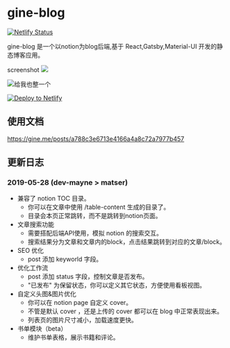 # gine-blog

[![Netlify Status](https://api.netlify.com/api/v1/badges/c9191dcb-f9c1-4b8c-8ec7-fbca94456c84/deploy-status)](https://app.netlify.com/sites/gine/deploys)

gine-blog 是一个以notion为blog后端,基于 React,Gatsby,Material-UI 开发的静态博客应用。

screenshot
![](https://www.notion.so/image/https%3A%2F%2Fs3-us-west-2.amazonaws.com%2Fsecure.notion-static.com%2F56495b11-eb1f-43b2-bef9-9a84c9822251%2Fs3.png?width=3840)


![给我也整一个](https://www.notion.so/image/https%3A%2F%2Fs3-us-west-2.amazonaws.com%2Fsecure.notion-static.com%2F4ba891b7-e685-40fa-89ee-0b8dd206b8a9%2Fnse-1761695606568594205-852524620.jpg?width=150)

<a href="https://app.netlify.com/start/deploy?repository=https://github.com/mayneyao/gine-blog" target="_blank"><img src="https://www.netlify.com/img/deploy/button.svg" alt="Deploy to Netlify"></a>


## 使用文档

https://gine.me/posts/a788c3e6713e4166a4a8c72a7977b457

## 更新日志

### 2019-05-28 (dev-mayne > matser)

+ 兼容了 notion TOC 目录。
    + 你可以在文章中使用  /table-content 生成的目录了。
    + 目录会本页正常跳转，而不是跳转到notion页面。
+ 文章搜索功能
    + 需要搭配后端API使用，模拟 notion 的搜索交互。
    + 搜索结果分为文章和文章内的block，点击结果跳转到对应的文章/block。
+ SEO 优化
    + post 添加 keyworld 字段。
+ 优化工作流
    + post 添加 status 字段，控制文章是否发布。
    + "已发布" 为保留状态，你可以定义其它状态，方便使用看板视图。
+ 自定义头图&图片优化
    + 你可以在 notion page 自定义 cover。
    + 不管是默认 cover ，还是上传的 cover 都可以在 blog 中正常表现出来。
    + 列表页的图片尺寸减小，加载速度更快。
+ 书单模块（beta）
    + 维护书单表格，展示书籍和评论。
